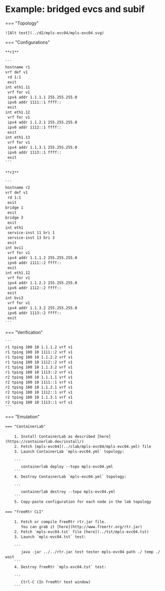 # Example: bridged evcs and subif

=== "Topology"

    ![Alt text](../d2/mpls-evc04/mpls-evc04.svg)

=== "Configurations"

    **r1**

    ```
    hostname r1
    vrf def v1
     rd 1:1
     exit
    int eth1.11
     vrf for v1
     ipv4 addr 1.1.1.1 255.255.255.0
     ipv6 addr 1111::1 ffff::
     exit
    int eth1.12
     vrf for v1
     ipv4 addr 1.1.2.1 255.255.255.0
     ipv6 addr 1112::1 ffff::
     exit
    int eth1.13
     vrf for v1
     ipv4 addr 1.1.3.1 255.255.255.0
     ipv6 addr 1113::1 ffff::
     exit
    ```

    **r2**

    ```
    hostname r2
    vrf def v1
     rd 1:1
     exit
    bridge 1
     exit
    bridge 3
     exit
    int eth1
     service-inst 11 bri 1
     service-inst 13 bri 3
     exit
    int bvi1
     vrf for v1
     ipv4 addr 1.1.1.2 255.255.255.0
     ipv6 addr 1111::2 ffff::
     exit
    int eth1.12
     vrf for v1
     ipv4 addr 1.1.2.2 255.255.255.0
     ipv6 addr 1112::2 ffff::
     exit
    int bvi3
     vrf for v1
     ipv4 addr 1.1.3.2 255.255.255.0
     ipv6 addr 1113::2 ffff::
     exit
    ```

=== "Verification"

    ```
    r1 tping 100 10 1.1.1.2 vrf v1
    r1 tping 100 10 1111::2 vrf v1
    r1 tping 100 10 1.1.2.2 vrf v1
    r1 tping 100 10 1112::2 vrf v1
    r1 tping 100 10 1.1.3.2 vrf v1
    r1 tping 100 10 1113::2 vrf v1
    r2 tping 100 10 1.1.1.1 vrf v1
    r2 tping 100 10 1111::1 vrf v1
    r2 tping 100 10 1.1.2.1 vrf v1
    r2 tping 100 10 1112::1 vrf v1
    r2 tping 100 10 1.1.3.1 vrf v1
    r2 tping 100 10 1113::1 vrf v1
    ```

=== "Emulation"

    === "ContainerLab"

        1. Install ContainerLab as described [here](https://containerlab.dev/install/)  
        2. Fetch [mpls-evc04](../clab/mpls-evc04/mpls-evc04.yml) file  
        3. Launch ContainerLab `mpls-evc04.yml` topology:  

        ```
           containerlab deploy --topo mpls-evc04.yml  
        ```
        4. Destroy ContainerLab `mpls-evc04.yml` topology:  

        ```
           containerlab destroy --topo mpls-evc04.yml  
        ```
        5. Copy-paste configuration for each node in the lab topology

    === "freeRtr CLI"

        1. Fetch or compile freeRtr rtr.jar file.  
           You can grab it [here](http://www.freertr.org/rtr.jar)  
        2. Fetch `mpls-evc04.tst` file [here](../tst/mpls-evc04.tst)  
        3. Launch `mpls-evc04.tst` test:  

        ```
           java -jar ../../rtr.jar test tester mpls-evc04 path ./ temp ./ wait
        ```
        4. Destroy freeRtr `mpls-evc04.tst` test:  

        ```
           Ctrl-C (In freeRtr test window)
        ```

